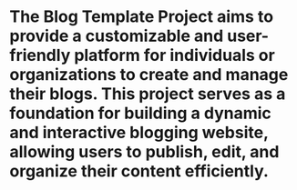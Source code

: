 # The Blog Template Project aims to provide a customizable and user-friendly platform for individuals or organizations to create and manage their blogs. This project serves as a foundation for building a dynamic and interactive blogging website, allowing users to publish, edit, and organize their content efficiently.

